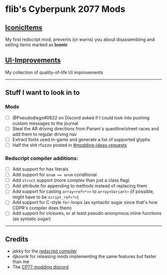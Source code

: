# flib's Cyberpunk 2077 Mods

## [IconicItems](/IconicItems/)

My first redscript mod, prevents (or warns) you about disassembling and selling items marked as **Iconic**

## [UI-Improvements](/UI-Improvements/)

My collection of quality-of-life UI improvements

------

## Stuff I want to look in to

### Mods

- [ ] @Pseudodiego#0822 on Discord asked if I could look into pushing custom messages to the journal
- [ ] Steal the AR driving directions from Panam's questline/street races and add them to regular driving nav
- [ ] Extract fonts used in-game and generate a list of supported glyphs
- [ ] Half the shit rfuzzo posted in [#modding-ideas-requests](https://discord.com/channels/717692382849663036/835141343684198430/847012820314226689)

### Redscript compiler additions:

- [ ] Add support for hex literals
- [ ] Add support for `enum == enum` conditional
- [ ] Add `struct` support (more complex than just a class flag)
- [ ] Add attribute for appending to methods instead of replacing them
- [ ] Add support for casting `array<ref<*>>` to `array<Variant>` (if possible, might have to be `script_ref<*>`)
- [ ] Add support for C-style `for`-loops (as syntactic sugar since that's how CDPR's compiler does them)
- [ ] Add support for closures, or at least pseudo-anonymous inline functions (as syntatic sugar)

------

## Credits
- jekky for the [redscript compiler](https://github.com/jac3km4/redscript)
- djkovrik for releasing mods implementing the same features but faster than me
- The [CP77 modding discord](https://discord.gg/Epkq79kd96)
